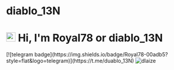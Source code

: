 # diablo_13N
<h1 align="left"><img src="https://media.giphy.com/media/hvRJCLFzcasrR4ia7z/giphy.gif" width="25px"> Hi, I'm Royal78 or diablo_13N</h1>
[![telegram badge](https://img.shields.io/badge/Royal78-00adb5?style=flat&logo=telegram)](https://t.me/duablo_13N)  <img src="https://komarev.com/ghpvc/?username=royal78&label=Profile%20views&color=00adb5&style=flat" alt="dlaize" />
